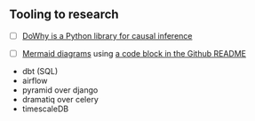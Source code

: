 ## Tooling to research

- [ ] [DoWhy is a Python library for causal inference](https://github.com/py-why/dowhy)
- [ ] [Mermaid diagrams](https://mermaid.js.org/intro/) using [a code block in the Github README](https://docs.github.com/en/get-started/writing-on-github/working-with-advanced-formatting/creating-diagrams)



- dbt (SQL)
- airflow
- pyramid over django
- dramatiq over celery
- timescaleDB
